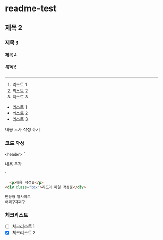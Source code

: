 # readme-test

## 제목 2
### 제목 3
#### 제목 4
##### 제목 5
---
1. 리스트 1
2. 리스트 2
3. 리스트 3
- 리스트 1
- 리스트 2
- 리스트 3
  
내용 추가 작성 하기

### 코드 작성
`<header>` 
`<div>
  <p>내용 추가</p>
</div>`


```html
  <p>내용 작성중</p>
<div class="box">리드미 파일 작성중</div>
```
    반응형 웹사이트
    어쩌구저쩌구

### 체크리스트
- [ ] 체크리스트 1
- [x] 체크리스트 2
